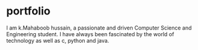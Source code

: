 # portfolio
I am k.Mahaboob hussain, a passionate and driven Computer Science and Engineering student. I have always been fascinated by the world of technology as well as c, python and java. 
